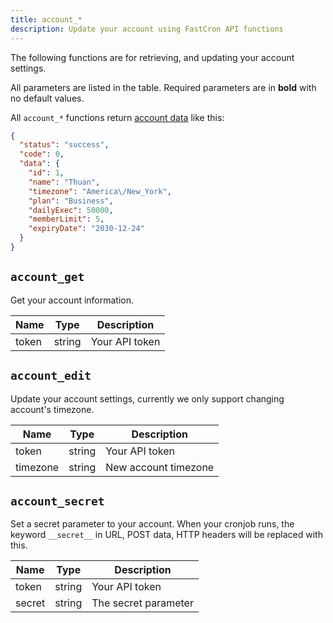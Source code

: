 ```yaml
---
title: account_*
description: Update your account using FastCron API functions
---
```



The following functions are for retrieving, and updating your account settings.

All parameters are listed in the table. Required parameters are in **bold** with no default values.

All `account_*` functions return [account data](data#account) like this:
```json
{
  "status": "success",
  "code": 0,
  "data": {
    "id": 1,
    "name": "Thuan",
    "timezone": "America\/New_York",
    "plan": "Business",
    "dailyExec": 50000,
    "memberLimit": 5,
    "expiryDate": "2030-12-24"
  }
}    
```

## `account_get`

Get your account information.

| Name  | Type   | Description    |
| ----- | ------ | -------------- |
| token | string | Your API token |


## `account_edit`

Update your account settings, currently we only support changing account's timezone.

| Name     | Type   | Description        |
| -------- | ------ | ------------------ |
| token    | string | Your API token     |
| timezone | string | New account timezone |


## `account_secret`

Set a secret parameter to your account. When your cronjob runs, the keyword `__secret__` in URL, POST data, HTTP headers will be replaced with this.

| Name   | Type   | Description          |
| ------ | ------ | -------------------- |
| token  | string | Your API token       |
| secret | string | The secret parameter |
